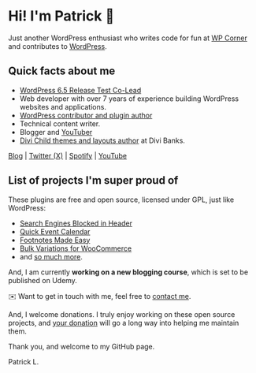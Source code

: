 # Hi! I'm Patrick 👋

Just another WordPress enthusiast who writes code for fun at [WP Corner](https://github.com/wpcorner) and contributes to [WordPress](https://github.com/WordPress).

## Quick facts about me

- [WordPress 6.5 Release Test Co-Lead](https://make.wordpress.org/core/2024/01/18/wordpress-6-5-release-squad-formation/)
- Web developer with over 7 years of experience building WordPress websites and applications.
- [WordPress contributor and plugin author](https://profiles.wordpress.org/lumiblog/)
- Technical content writer.
- Blogger and [YouTuber](https://www.youtube.com/@divibanks)
- [Divi Child themes and layouts author](https://www.elegantthemes.com/marketplace/author/divi-banks/) at Divi Banks.

[Blog](https://lumumbas.blog) | [Twitter (X)](www.twitter.com/lumiblog) | [Spotify](https://open.spotify.com/show/3sa1i8q68WebapXtH23iP3) | [YouTube](https://www.youtube.com/channel/UC_IqyE0Y8Ey3CytcoXiQTMQ)

## List of projects I'm super proud of

These plugins are free and open source, licensed under GPL, just like WordPress:

- [Search Engines Blocked in Header](https://wordpress.org/plugins/search-engines-blocked-in-header/)
- [Quick Event Calendar](https://wordpress.org/plugins/quick-event-calendar/)
- [Footnotes Made Easy](https://wordpress.org/plugins/footnotes-made-easy/)
- [Bulk Variations for WooCommerce](https://wordpress.org/plugins/bulk-variations-for-woocommerce/)
- and [so much more](https://profiles.wordpress.org/lumiblog/#content-plugins).

And, I am currently **working on a new blogging course**, which is set to be published on Udemy. 

✉️ Want to get in touch with me, feel free to [contact me](https://lumumbas.blog/contact). 

And, I welcome donations. I truly enjoy working on these open source projects, and [your donation](https://github.com/sponsors/lumumbapl) will go a long way into helping me maintain them. 

Thank you, and welcome to my GitHub page. 

Patrick L.
